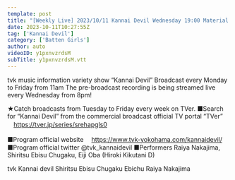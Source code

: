 ```yaml
---
template: post
title: "[Weekly Live] 2023/10/11 Kannai Devil Wednesday 19:00 Material (Batten Girls' Riko Ueda)"
date: 2023-10-11T10:27:55Z
tag: ['Kannai Devil']
category: ['Batten Girls']
author: auto 
videoID: y1pxnvzrdsM
subTitle: y1pxnvzrdsM.vtt
---
```

tvk music information variety show “Kannai Devil”
Broadcast every Monday to Friday from 11am
The pre-broadcast recording is being streamed live every Wednesday from 8pm!

★Catch broadcasts from Tuesday to Friday every week on TVer.
■Search for “Kannai Devil” from the commercial broadcast official TV portal “TVer”
　https://tver.jp/series/srehapgls0

■Program official website
　https://www.tvk-yokohama.com/kannaidevil/
■Program official twitter
@tvk_kannaidevil
■Performers
Raiya Nakajima, Shiritsu Ebisu Chugaku, Eiji Oba (Hiroki Kikutani D)

tvk
Kannai devil
Shiritsu Ebisu Chugaku
Ebichu
Raiya Nakajima